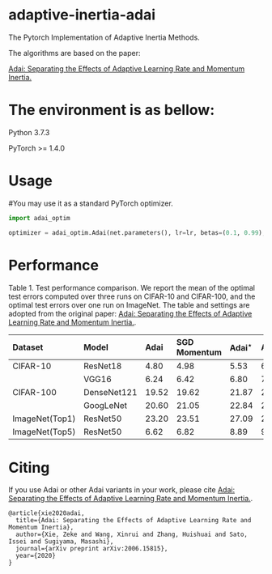 # adaptive-inertia-adai

The Pytorch Implementation of Adaptive Inertia Methods. 

The algorithms are based on the paper:  

[Adai: Separating the Effects of Adaptive Learning Rate and Momentum Inertia.](https://arxiv.org/abs/2006.15815)


# The environment is as bellow:

Python 3.7.3 

PyTorch >= 1.4.0


# Usage

#You may use it as a standard PyTorch optimizer.

```python
import adai_optim

optimizer = adai_optim.Adai(net.parameters(), lr=lr, betas=(0.1, 0.99), eps=1e-03)
```


# Performance

Table 1. Test performance comparison. We report the mean of the optimal test errors computed over three runs on CIFAR-10 and CIFAR-100, and the optimal test errors over one run on ImageNet. The table and settings are adopted from the original paper: [Adai: Separating the Effects of Adaptive Learning Rate and Momentum Inertia.](https://arxiv.org/abs/2006.15815).

| Dataset                      | Model       | Adai                      | SGD Momentum| Adai$^{\star}$ | Adam | AMSGrad | AdamW|
| :--------------------------- | :---------- | :------------------------ | :--------------- | :------------------------ | :--------------- | :--------------- | :--------------- |
| CIFAR-10                     | ResNet18    | 4.80  | 4.98  | 5.53 | 6.46 | 6.75 | 6.59|
|                              | VGG16       | 6.24  | 6.42  | 6.80 | 7.85 |8.05 | 7.55
| CIFAR-100                    | DenseNet121 | 19.52 | 19.62 | 21.87 | 25.36 | 25.52 | 25.05 |
|                              | GoogLeNet   | 20.60 | 21.05 | 22.84 | 26.63 | 27.49 | 26.24 |
| ImageNet<span>(Top1)         | ResNet50    | 23.20 | 23.51 | 27.09 | 27.13 | 28.08 | 27.47 |
| ImageNet<span>(Top5)         | ResNet50    | 6.62  | 6.82  | 8.89 | 9.18 | 9.48 | 9.29 |
  
 
# Citing

If you use Adai or other Adai variants in your work, please cite [Adai: Separating the Effects of Adaptive Learning Rate and Momentum Inertia.](https://arxiv.org/abs/2006.15815).

```
@article{xie2020adai,
  title={Adai: Separating the Effects of Adaptive Learning Rate and Momentum Inertia},
  author={Xie, Zeke and Wang, Xinrui and Zhang, Huishuai and Sato, Issei and Sugiyama, Masashi},
  journal={arXiv preprint arXiv:2006.15815},
  year={2020}
}
```
